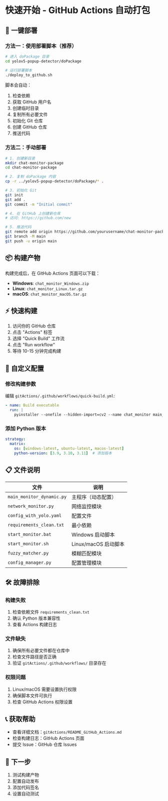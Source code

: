 # 快速开始 - GitHub Actions 自动打包

## 🚀 一键部署

### 方法一：使用部署脚本（推荐）

```bash
# 进入 doPackage 目录
cd yolov5-popup-detector/doPackage

# 运行部署脚本
./deploy_to_github.sh
```

脚本会自动：
1. 检查依赖
2. 获取 GitHub 用户名
3. 创建临时目录
4. 复制所有必要文件
5. 初始化 Git 仓库
6. 创建 GitHub 仓库
7. 推送代码

### 方法二：手动部署

```bash
# 1. 创建新目录
mkdir chat-monitor-package
cd chat-monitor-package

# 2. 复制 doPackage 内容
cp -r ../yolov5-popup-detector/doPackage/* .

# 3. 初始化 Git
git init
git add .
git commit -m "Initial commit"

# 4. 在 GitHub 上创建新仓库
# 访问: https://github.com/new

# 5. 推送代码
git remote add origin https://github.com/yourusername/chat-monitor-package.git
git branch -M main
git push -u origin main
```

## 📦 构建产物

构建完成后，在 GitHub Actions 页面可以下载：

- **Windows**: `chat_monitor_Windows.zip`
- **Linux**: `chat_monitor_Linux.tar.gz`  
- **macOS**: `chat_monitor_macOS.tar.gz`

## ⚡ 快速构建

1. 访问你的 GitHub 仓库
2. 点击 "Actions" 标签
3. 选择 "Quick Build" 工作流
4. 点击 "Run workflow"
5. 等待 10-15 分钟完成构建

## 🔧 自定义配置

### 修改构建参数

编辑 `gitActions/.github/workflows/quick-build.yml`:

```yaml
- name: Build executable
  run: |
    pyinstaller --onefile --hidden-import=cv2 --name chat_monitor main_monitor_dynamic.py
```

### 添加 Python 版本

```yaml
strategy:
  matrix:
    os: [windows-latest, ubuntu-latest, macos-latest]
    python-version: [3.9, 3.10, 3.11]  # 添加版本
```

## 📋 文件说明

| 文件 | 说明 |
|------|------|
| `main_monitor_dynamic.py` | 主程序（动态配置） |
| `network_monitor.py` | 网络监控模块 |
| `config_with_yolo.yaml` | 配置文件 |
| `requirements_clean.txt` | 最小依赖 |
| `start_monitor.bat` | Windows 启动脚本 |
| `start_monitor.sh` | Linux/macOS 启动脚本 |
| `fuzzy_matcher.py` | 模糊匹配模块 |
| `config_manager.py` | 配置管理模块 |

## 🛠️ 故障排除

### 构建失败

1. 检查依赖文件 `requirements_clean.txt`
2. 确认 Python 版本兼容性
3. 查看 Actions 构建日志

### 文件缺失

1. 确保所有必要文件都在仓库中
2. 检查文件路径是否正确
3. 验证 `gitActions/.github/workflows/` 目录存在

### 权限问题

1. Linux/macOS 需要设置执行权限
2. 确保脚本文件可执行
3. 检查 GitHub Actions 权限设置

## 📞 获取帮助

- 查看详细文档：`gitActions/README_GitHub_Actions.md`
- 检查构建日志：GitHub Actions 页面
- 提交 Issue：GitHub 仓库 Issues

## 🎯 下一步

1. 测试构建产物
2. 配置自动发布
3. 添加代码签名
4. 设置自动测试 